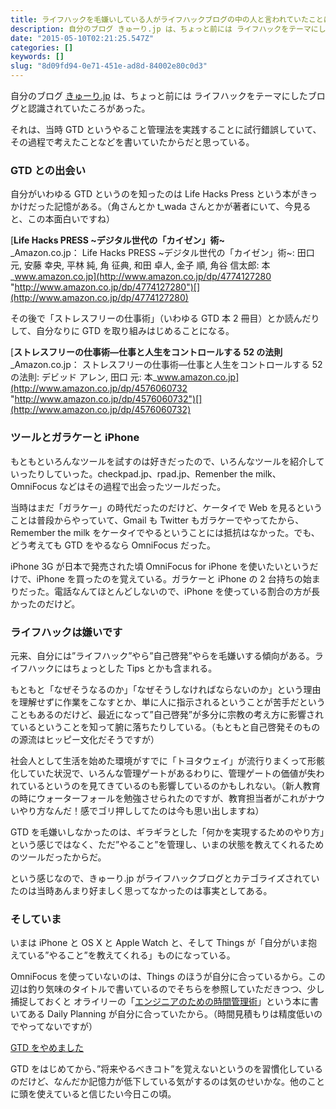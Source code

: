 ```yaml
---
title: ライフハックを毛嫌いしている人がライフハックブログの中の人と言われていたことについて
description: 自分のブログ きゅーり.jp は、ちょっと前には ライフハックをテーマにしたブログと認識されていたころがあった。
date: "2015-05-10T02:21:25.547Z"
categories: []
keywords: []
slug: "8d09fd94-0e71-451e-ad8d-84002e80c0d3"
---
```


自分のブログ [きゅーり.jp](http://blog.qli.jp/) は、ちょっと前には ライフハックをテーマにしたブログと認識されていたころがあった。

それは、当時 GTD というやること管理法を実践することに試行錯誤していて、その過程で考えたことなどを書いていたからだと思っている。

### GTD との出会い

自分がいわゆる GTD というのを知ったのは Life Hacks Press という本がきっかけだった記憶がある。（角さんとか t_wada さんとかが著者にいて、今見ると、この本面白いですね）

[**Life Hacks PRESS ~デジタル世代の「カイゼン」術~**  
\_Amazon.co.jp： Life Hacks PRESS ~デジタル世代の「カイゼン」術~: 田口 元, 安藤 幸央, 平林 純, 角 征典, 和田 卓人, 金子 順, 角谷 信太郎: 本\_www.amazon.co.jp](http://www.amazon.co.jp/dp/4774127280 "http://www.amazon.co.jp/dp/4774127280")[](http://www.amazon.co.jp/dp/4774127280)

その後で「ストレスフリーの仕事術」（いわゆる GTD 本 2 冊目）とか読んだりして、自分なりに GTD を取り組みはじめることになる。

[**ストレスフリーの仕事術―仕事と人生をコントロールする 52 の法則**  
\_Amazon.co.jp： ストレスフリーの仕事術―仕事と人生をコントロールする 52 の法則: デビッド アレン, 田口 元: 本\_www.amazon.co.jp](http://www.amazon.co.jp/dp/4576060732 "http://www.amazon.co.jp/dp/4576060732")[](http://www.amazon.co.jp/dp/4576060732)

### ツールとガラケーと iPhone

もともといろんなツールを試すのは好きだったので、いろんなツールを紹介していったりしていった。checkpad.jp、rpad.jp、Remenber the milk、OmniFocus などはその過程で出会ったツールだった。

当時はまだ「ガラケー」の時代だったのだけど、ケータイで Web を見るということは普段からやっていて、Gmail も Twitter もガラケーでやってたから、Remember the milk をケータイでやるということには抵抗はなかった。でも、どう考えても GTD をやるなら OmniFocus だった。

iPhone 3G が日本で発売された頃 OmniFocus for iPhone を使いたいというだけで、iPhone を買ったのを覚えている。ガラケーと iPhone の 2 台持ちの始まりだった。電話なんてほとんどしないので、iPhone を使っている割合の方が長かったのだけど。

### ライフハックは嫌いです

元来、自分には”ライフハック”やら”自己啓発”やらを毛嫌いする傾向がある。ライフハックにはちょっとした Tips とかも含まれる。

もともと「なぜそうなるのか」「なぜそうしなければならないのか」という理由を理解せずに作業をこなすとか、単に人に指示されるということが苦手だということもあるのだけど、最近になって”自己啓発”が多分に宗教の考え方に影響されているということを知って腑に落ちたりしている。（もともと自己啓発そのものの源流はヒッピー文化だそうですが）

社会人として生活を始めた環境がすでに「トヨタウェイ」が流行りまくって形骸化していた状況で、いろんな管理ゲートがあるわりに、管理ゲートの価値が失われているというのを見てきているのも影響しているのかもしれない。（新人教育の時にウォーターフォールを勉強させられたのですが、教育担当者がこれがナウいやり方なんだ！感でゴリ押ししてたのは今も思い出しますね）

GTD を毛嫌いしなかったのは、ギラギラとした「何かを実現するためのやり方」という感じではなく、ただ”やること”を管理し、いまの状態を教えてくれるためのツールだったからだ。

という感じなので、きゅーり.jp がライフハックブログとカテゴライズされていたのは当時あんまり好ましく思ってなかったのは事実としてある。

### そしていま

いまは iPhone と OS X と Apple Watch と、そして Things が「自分がいま抱えている”やること”を教えてくれる」ものになっている。

OmniFocus を使っていないのは、Things のほうが自分に合っているから。この辺は釣り気味のタイトルで書いているのでそちらを参照していただきつつ、少し捕捉しておくと オライリーの「[エンジニアのための時間管理術](http://www.amazon.co.jp/dp/4873113075)」という本に書いてある Daily Planning が自分に合っていたから。（時間見積もりは精度低いのでやってないですが）

[GTD をやめました](/posts/db4993a1-7422-4f9a-a73f-b8bec1cd2acf/)

GTD をはじめてから、”将来やるべきコト”を覚えないというのを習慣化しているのだけど、なんだか記憶力が低下している気がするのは気のせいかな。他のことに頭を使えていると信じたい今日この頃。
